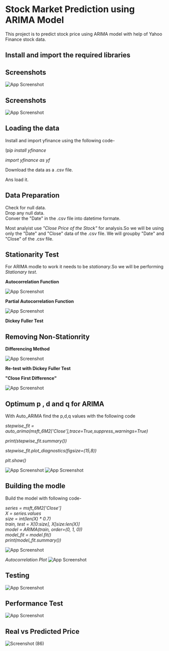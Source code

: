 # Stock Market Prediction using ARIMA Model
This project is to predict stock price using ARIMA model with help of Yahoo Finance stock data.


## Install and import the required libraries


## Screenshots

![App Screenshot](https://via.placeholder.com/468x300?text=App+Screenshot+Here)

## Screenshots

![App Screenshot](https://via.placeholder.com/468x300?text=App+Screenshot+Here)

## Loading the data
Install and import yfinance using the following code-  

*!pip install yfinance*  

*import yfinance as yf*  

Download the data as a .csv file.

Ans load it.

## Data Preparation

Check for null data.  
Drop any null data.  
Conver the "Date" in the .csv file into datetime formate.  

Most analyist use *"Close Price of the Stock"* for analysis.So we will be using only the "Date" and "Close" data of the .csv file.
We will groupby "Date" and "Close" of the .csv file.

## Stationarity Test

For ARIMA modle to work it needs to be *stationary*.So we will be performing *Stationary test*.

**Autocorrelation Function**



![App Screenshot](https://via.placeholder.com/468x300?text=App+Screenshot+Here)



**Partial Autocorrelation Function**

![App Screenshot](https://via.placeholder.com/468x300?text=App+Screenshot+Here)

**Dickey Fuller Test**




## Removing Non-Stationrity 
**Differencing Method**  



![App Screenshot](https://via.placeholder.com/468x300?text=App+Screenshot+Here)

**Re-test with Dickey Fuller Test**

**"Close First Difference"**  


![App Screenshot](https://via.placeholder.com/468x300?text=App+Screenshot+Here)


## Optimum p , d and q for ARIMA   

With Auto_ARIMA find the p,d,q values with the following code  

*stepwise_fit = auto_arima(msft_6M2['Close'],trace=True,suppress_warnings=True)*  

*print(stepwise_fit.summary())*  

*stepwise_fit.plot_diagnostics(figsize=(15,8))*  

*plt.show()*

![App Screenshot](https://via.placeholder.com/468x300?text=App+Screenshot+Here)
![App Screenshot](https://via.placeholder.com/468x300?text=App+Screenshot+Here)
## Building the modle

Build the model with following code-  

*series = msft_6M2['Close']*  
*X = series.values*  
*size = int(len(X) * 0.7)*  
*train, test = X[0:size], X[size:len(X)]*   
*model = ARIMA(train, order=(0, 1, 0))*  
*model_fit = model.fit()*  
*print(model_fit.summary())*

![App Screenshot](https://via.placeholder.com/468x300?text=App+Screenshot+Here)

*Autocorrelation Plot*
![App Screenshot](https://via.placeholder.com/468x300?text=App+Screenshot+Here)

## Testing

![App Screenshot](https://via.placeholder.com/468x300?text=App+Screenshot+Here)

## Performance Test

![App Screenshot](https://via.placeholder.com/468x300?text=App+Screenshot+Here)

## Real vs Predicted Price
![Screenshot (86)](https://user-images.githubusercontent.com/78019202/182508401-02ab29e3-d73b-4d78-9c21-97c973dde725.png)

